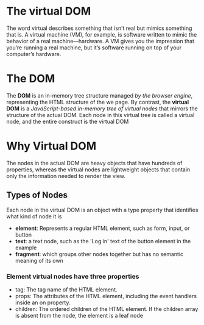 # The virtual DOM
The word virtual describes something that isn’t real but mimics something that is. A
virtual machine (VM), for example, is software written to mimic the behavior of a real
machine—hardware. A VM gives you the impression that you’re running a real
machine, but it’s software running on top of your computer’s hardware.

# The DOM
The **DOM** is an in-memory tree structure managed *by the browser engine*, representing the HTML structure of the we page. By contrast, the **virtual DOM** is a *JavaScript-based in-memory tree of virtual nodes* that mirrors the structure of the actual DOM. Each node in this virtual tree is called a virtual node, and the entire construct is the virtual DOM

# Why Virtual DOM
The nodes in the actual DOM are heavy objects that have hundreds of properties, whereas the virtual nodes are lightweight objects that contain only the information needed to render the view.

## Types of Nodes
Each node in the virtual DOM is an object with a type property that identifies what kind of node it is
- **element**: Represents a regular HTML element, such as form, input, or button
- **text**: a text node, such as the 'Log in' text of the button element in the example
- **fragment**: which groups other nodes together but has no semantic meaning of its own

### Element virtual nodes have three properties
- tag: The tag name of the HTML element.
- props: The attributes of the HTML element, including the event handlers inside an on property.
- children: The ordered children of the HTML element. If the children array is absent from the node, the element is a leaf node
